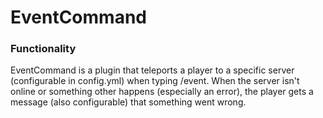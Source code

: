 # EventCommand

### Functionality 
EventCommand is a plugin that teleports a player to a specific server (configurable in config.yml) when typing /event. 
When the server isn't online or something other happens (especially an error), the player gets a message (also configurable) that something went wrong.

